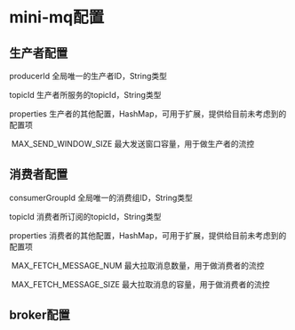 # mini-mq配置







## 生产者配置

producerId 全局唯一的生产者ID，String类型

topicId 生产者所服务的topicId，String类型

properties 生产者的其他配置，HashMap，可用于扩展，提供给目前未考虑到的配置项

​	MAX_SEND_WINDOW_SIZE 最大发送窗口容量，用于做生产者的流控





## 消费者配置

consumerGroupId 全局唯一的消费组ID，String类型

topicId 消费者所订阅的topicId，String类型

properties 消费者的其他配置，HashMap，可用于扩展，提供给目前未考虑到的配置项

​	MAX_FETCH_MESSAGE_NUM 最大拉取消息数量，用于做消费者的流控

​	MAX_FETCH_MESSAGE_SIZE 最大拉取消息的容量，用于做消费者的流控





## broker配置